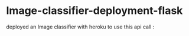 # Image-classifier-deployment-flask
deployed an Image classifier with heroku 
to use this api call :


